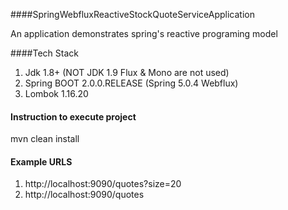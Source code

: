 ####SpringWebfluxReactiveStockQuoteServiceApplication

An application demonstrates spring's reactive programing model

####Tech Stack
1. Jdk 1.8+ (NOT JDK 1.9 Flux & Mono are not used)
2. Spring BOOT 2.0.0.RELEASE (Spring 5.0.4 Webflux)
3. Lombok 1.16.20

#### Instruction to execute project
mvn clean install

#### Example URLS

1. http://localhost:9090/quotes?size=20
2. http://localhost:9090/quotes